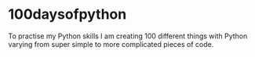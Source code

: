# 100daysofpython
To practise my Python skills I am creating 100 different things with Python varying from super simple to more complicated pieces of code.
